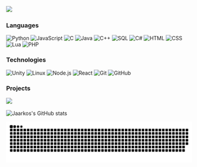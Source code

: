 <img src="https://i.imgur.com/TWl86EK.png">

### Languages

![Python](https://img.shields.io/badge/-Python-000?&logo=Python)
![JavaScript](https://img.shields.io/badge/-JavaScript-000?&logo=JavaScript)
![C](https://img.shields.io/badge/-C-000?&logo=C)
![Java](https://img.shields.io/badge/-Java-000?&logo=Java&logoColor=007396)
![C++](https://img.shields.io/badge/-C++-000?&logo=c%2b%2b&logoColor=00599C)
![SQL](https://img.shields.io/badge/-SQL-000?&logo=MySQL)
![C#](https://img.shields.io/badge/-C%23-000?&logo=Csharp&logoColor=239120)
![HTML](https://img.shields.io/badge/-HTML-000?&logo=HTML5&logoColor=E34F26)
![CSS](https://img.shields.io/badge/-CSS-000?&logo=CSS3&logoColor=1572B6)
![Lua](https://img.shields.io/badge/-Lua-000?&logo=Lua&logoColor=2C2D72)
![PHP](https://img.shields.io/badge/-PHP-000?&logo=PHP&logoColor=777BB4)

### Technologies

![Unity](https://img.shields.io/badge/-Unity-000?&logo=Unity&logoColor=FFFFFF)
![Linux](https://img.shields.io/badge/-Linux-000?&logo=Linux&logoColor=FFFFFF)
![Node.js](https://img.shields.io/badge/-Node.js-000?&logo=node.js)
![React](https://img.shields.io/badge/-React-000?&logo=React)
![Git](https://img.shields.io/badge/-Git-000?&logo=Git&logoColor=F05032)
![GitHub](https://img.shields.io/badge/-GitHub-000?&logo=GitHub&logoColor=white)

### Projects

[![](https://img.shields.io/badge/-🚀%20RYZE-000)](https://ryze-rp.com/)

![Jaarkos's GitHub stats](https://github-readme-stats.vercel.app/api?username=Jaarkos&icon_color=fff&bg_color=0,000000,121212,e03131,ff0000&theme=dark&show_icons=true)

<picture>
  <source media="(prefers-color-scheme: dark)" srcset="https://raw.githubusercontent.com/Jaarkos/Jaarkos/output/github-snake-dark.svg" />
  <source media="(prefers-color-scheme: light)" srcset="https://raw.githubusercontent.com/Jaarkos/Jaarkos/output/github-snake.svg" />
  <img alt="github-snake" src="https://raw.githubusercontent.com/Jaarkos/Jaarkos/output/github-snake.svg" />
</picture>
